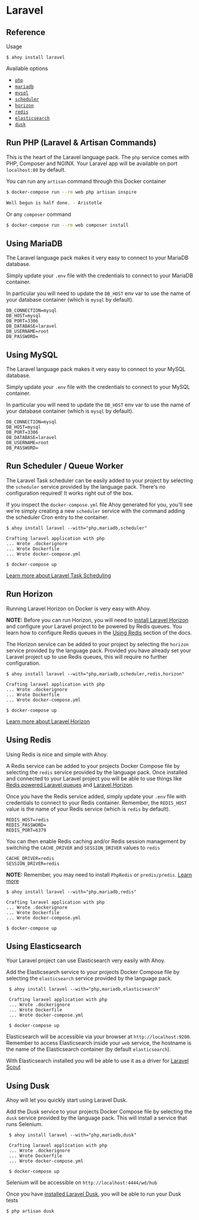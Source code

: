 # Laravel

## Reference

Usage
```
$ ahoy install laravel
```

Available options
- [`php`]()
- [`mariadb`](#using-mariadb)
- [`mysql`](#using-mysql)
- [`scheduler`](#run-scheduler-queue-worker)
- [`horizon`](#run-horizon)
- [`redis`](#using-redis)
- [`elasticsearch`](#using-elasticsearch)
- [`dusk`](#using-dusk)


## Run PHP (Laravel & Artisan Commands)

This is the heart of the Laravel language pack. The `php` service comes with PHP, Composer and NGINX. 
Your Laravel app will be available on port `localhost:80` by default.

You can run any `artisan` command through this Docker container

```bash
$ docker-compose run --rm web php artisan inspire

Well begun is half done. - Aristotle
```

Or any `composer` command
```bash
$ docker-compose run --rm web composer install
```

## Using MariaDB

The Laravel language pack makes it very easy to connect to your MariaDB database. 

Simply update your `.env` file with the credentials to connect to your MariaDB container. 

In particular you will need to update the `DB_HOST` env var to use the name of your database container (which is `mysql` by default). 

```
DB_CONNECTION=mysql
DB_HOST=mysql
DB_PORT=3306
DB_DATABASE=laravel
DB_USERNAME=root
DB_PASSWORD=
```

## Using MySQL 

The Laravel language pack makes it very easy to connect to your MySQL database. 

Simply update your `.env` file with the credentials to connect to your MySQL container. 

In particular you will need to update the `DB_HOST` env var to use the name of your database container (which is `mysql` by default). 

```
DB_CONNECTION=mysql
DB_HOST=mysql
DB_PORT=3306
DB_DATABASE=laravel
DB_USERNAME=root
DB_PASSWORD=
```


## Run Scheduler / Queue Worker 

The Laravel Task scheduler can be easily added to your project by selecting the `scheduler` service provided by the language pack.
There's no configuration required! It works right out of the box.

If you inspect the `docker-compose.yml` file Ahoy generated for you, you'll see we're simply creating a new `scheduler` service
with the command adding the scheduler Cron entry to the container. 

```
$ ahoy install laravel --with="php,mariadb,scheduler"

Crafting laravel application with php
... Wrote .dockerignore
... Wrote Dockerfile
... Wrote docker-compose.yml

$ docker-compose up
```
 
[Learn more about Laravel Task Scheduling](https://laravel.com/docs/scheduling)


## Run Horizon

Running Laravel Horizon on Docker is very easy with Ahoy.

**NOTE:** Before you can run Horizon, you will need to [install Laravel Horizon](https://laravel.com/docs/7.x/horizon#installation) and configure your Laravel project to be powered by Redis queues. 
You learn how to configure Redis queues in the [Using Redis](#using-redis) section of the docs. 

The Horizon service can be added to your project by selecting the `horizon` service provided by the language pack. Provided you have already
set your Laravel project up to use Redis queues, this will require no further configuration.

```
$ ahoy install laravel --with="php,mariadb,scheduler,redis,horizon"

Crafting laravel application with php
... Wrote .dockerignore
... Wrote Dockerfile
... Wrote docker-compose.yml

$ docker-compose up
```

[Learn more about Laravel Horizon](https://laravel.com/docs/horizon)
 

## Using Redis

Using Redis is nice and simple with Ahoy.
 
A Redis service can be added to your projects Docker Compose file by selecting the `redis`
service provided by the language pack. Once installed and connected to your Laravel project you will be able to use things 
like [Redis powered Laravel queues](https://laravel.com/docs/queues#driver-prerequisites) and [Laravel Horizon](#run-horizon).

Once you have the Redis service added, simply update your `.env` file with credentials to connect to your Redis container. 
Remember, the `REDIS_HOST` value is the name of your Redis service (which is `redis` by default). 
```
REDIS_HOST=redis
REDIS_PASSWORD=
REDIS_PORT=6379
```

You can then enable Redis caching and/or Redis session management by switching the `CACHE_DRIVER` and `SESSION_DRIVER` 
values to `redis`
```
CACHE_DRIVER=redis
SESSION_DRIVER=redis
```

**NOTE:** Remember, you may need to install `PhpRedis` or `predis/predis`. [Learn more](https://laravel.com/docs/redis#introduction) 

```
$ ahoy install laravel --with="php,mariadb,redis"

Crafting laravel application with php
... Wrote .dockerignore
... Wrote Dockerfile
... Wrote docker-compose.yml

$ docker-compose up
```


## Using Elasticsearch

Your Laravel project can use Elasticsearch very easily with Ahoy.

Add the Elasticsearch service to your projects Docker Compose file by selecting the `elasticsearch` service provided by the language pack.

```
 $ ahoy install laravel --with="php,mariadb,elasticsearch"
 
 Crafting laravel application with php
 ... Wrote .dockerignore
 ... Wrote Dockerfile
 ... Wrote docker-compose.yml
 
 $ docker-compose up
 ```

Elasticsearch will be accessible via your browser at `http://localhost:9200`. Remember to access Elasticsearch inside 
your `web` service, the hostname is the name of the Elasticsearch container (by default `elasticsearch`).

With Elasticsearch installed you will be able to use it as a driver for [Laravel Scout](https://laravel.com/docs/scout)  

## Using Dusk

Ahoy will let you quickly start using Laravel Dusk.

Add the Dusk service to your projects Docker Compose file by selecting the `dusk` service provided by the language pack.
This will install a service that runs Selenium.
  
```
 $ ahoy install laravel --with="php,mariadb,dusk"
 
 Crafting laravel application with php
 ... Wrote .dockerignore
 ... Wrote Dockerfile
 ... Wrote docker-compose.yml
 
 $ docker-compose up
 ```

Selenium will be accessible on  `http://localhost:4444/wd/hub`

Once you have [installed Laravel Dusk](https://laravel.com/docs/dusk#installation), you will be able to run your Dusk tests
 
```
$ php artisan dusk
```
